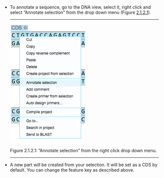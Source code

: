 

-   To annotate a sequence, go to the DNA view, select it, right click
    and select ”Annotate selection” from the drop down menu
    (Figure [2.1.2.1](#x1-99001r1)).

    ------------------------------------------------------------------------

    <div class="figure">

    <span id="x1-99001r1"></span>
    ![PIC](../../../pictures/annotate_sequence_screenshots/annotate_selection.png)
    <div class="caption">

    <span class="id">Figure 2.1.2.1: </span><span
    class="content">”Annotate selection” from the right click drop down
    menu.</span>

    </div>

    </div>

    ------------------------------------------------------------------------

-   A new part will be created from your selection. It will be set as a
    CDS by default. You can change the feature key as described above.

